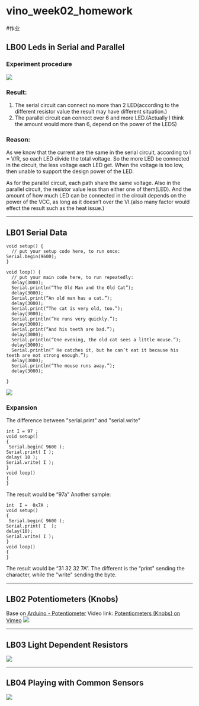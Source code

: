 # vino_week02_homework
#作业

## LB00 **Leds in Serial and Parallel**
### Experiment procedure
![](vino_week02_homework/IMG_3421.jpeg)
### Result:
1. The serial circuit can connect no more than 2 LED(according to the different resistor value the result may have different situation.)
2. The parallel  circuit can connect over 6 and more LED.(Actually I think the amount would more than 6, depend on the power of the LEDS)
### Reason:
As we know that the current are the same in the serial circuit, according to I = V/R,  so each LED divide the total voltage. So the more LED be connected in the circuit, the less voltage each LED get. When the voltage is too low, then unable to support the design power of the LED.

As for the parallel circuit, each path share the same voltage. Also in the parallel circuit, the resistor value less than either one of them(LED).
And the amount of how much LED can be connected in the circuit depends on the power of the VCC, as long as it doesn’t over the VI.(also many factor would effect the result such as the heat issue.)
- - - -
## LB01 **Serial Data**
``` arduino
void setup() {
  // put your setup code here, to run once:
Serial.begin(9600);
}

void loop() {
  // put your main code here, to run repeatedly:
  delay(3000);
  Serial.println(“The Old Man and the Old Cat”);
  delay(3000);
  Serial.print(“An old man has a cat.”);
  delay(3000);
  Serial.print(“The cat is very old, too.”);
  delay(3000);
  Serial.println(“He runs very quickly.”);
  delay(3000);
  Serial.print(“And his teeth are bad.”);
  delay(3000);
  Serial.println(“One evening, the old cat sees a little mouse.”);
  delay(3000);
  Serial.println(“ He catches it, but he can’t eat it because his teeth are not strong enough.”);
  delay(3000);
  Serial.println(“The mouse runs away.”);
  delay(3000);

}
```

![](vino_week02_homework/%E5%B1%8F%E5%B9%95%E5%BF%AB%E7%85%A7%202019-10-19%20%E4%B8%8B%E5%8D%883.06.42.png)
### Expansion
The difference between "serial.print" and "serial.write"
``` arduino
int I = 97 ;
void setup() 
{ 
 Serial.begin( 9600 );
Serial.print( I );
delay( 10 );
Serial.write( I );
}
void loop()
{
}
```
The result would be “97a”
Another sample:
``` arduino
int  I =  0x7A ;
void setup() 
{ 
 Serial.begin( 9600 );
Serial.print( I  );
delay(10);
Serial.write( I );
}
void loop()
{
}
```
The result would be “31 32 32 7A”.
The different is the “print" sending the character, while the "write"  sending the byte.
- - - -
## LB02 **Potentiometers (Knobs)**
Base on [Arduino - Potentiometer](https://www.arduino.cc/en/tutorial/potentiometer)
Video link: [Potentiometers (Knobs) on Vimeo](https://vimeo.com/367450355)
![](vino_week02_homework/6C7A6A74-2BC8-458E-AAFB-498EDE93193C.png)
- - - -
## LB03 **Light Dependent Resistors**

![](vino_week02_homework/1430caf8-3eed-4c89-a186-e20e0a93575b.JPG)
- - - -
## LB04 **Playing with Common Sensors**

![](vino_week02_homework/6be48273-ee81-4730-a2aa-2d7d18f32004.JPG)